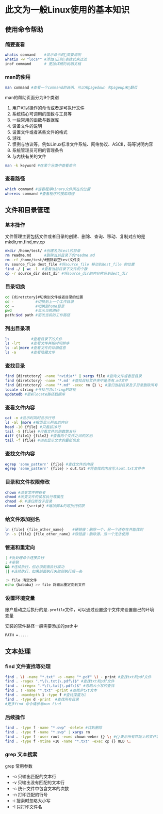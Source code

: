 # 此文为一般Linux使用的基本知识

## 使用命令帮助
### 简要查看
```sh
whatis command    #显示命令的简要说明
whatis -w "loca*" #添加正则表达式来过滤
inof command      # 更加详细的说明文档
```
### man的使用
```sh
man command #查看一个command的说明，可以用pagedown 和pageup来翻页
```
man的帮助页面分为9个类别

1. 用户可以操作的命令或者是可执行文件 
2. 系统核心可调用的函数与工具等
3. 一些常用的函数与数据库
4. 设备文件的说明
5. 设置文件或者某些文件的格式
6. 游戏
7. 惯例与协议等。例如Linux标准文件系统、网络协议、ASCⅡ，码等说明内容
8. 系统管理员可用的管理条令
9. 与内核有关的文件

```sh
man -k keyword #在某个分类中查看命令
```
### 查看路径
```sh
which command #查看程序binary文件所在的位置
whereis command #查看程序的搜索路径 
```

## 文件和目录管理
### 基本操作
文件管理主要包括文件或者目录的创建、删除、查询、移动、复制对应的是mkdir,rm,find,mv,cp

```sh
mkdir /home/test/ #创建名为test的目录
rm readme.md      #删除当前目录下的readme.md
rm -rf /home/test/#删除非空test文件夹
mv source_flie dest_file #将source_file 移动到dest_file 的位置
find ./ | wc -l  #查看当前目录下文件的个数
cp -r source_dir dest_dir #将source_dir的内容拷贝到dest_dir
```

### 目录切换

```sh
cd {diretctory}#切换到文件或者目录的位置
cd -          #切换到上一个工作目录
cd ~          #切换到home目录
pwd           #显示当前路径
path:$cd path #更改当前的工作路径
```

### 列出目录项

```sh
ls          #查看目录下的文件
ls -lrt     #查看文件并按时间排序
ls -al|more #查看文件的详细信息
ls -a       #查看隐藏文件
```

### 查找目录
```sh
find {diretctory} -name "nvidia*" | xargs file #查询文件或者是目录
find {diretctory} -name '*.md' #查找目标文件夹中是否有.md文件
find {diretctory} -name "*.md" -exec rm {} \; #递归当前目录及子目录删除所有.md文件
locate string #寻找包含string的路径
updatedb #更新locate路径数据库
```

### 查看文件内容
```sh
cat -n #显示时同时显示行号
ls -al |more #按页显示列表的内容
head -10 {file} #只看前10行
tail -5 {file} #只看文件的倒数第五行
diff {file1} {file2} #查看两个文件之间的区别
tail -f {file} #动态显示文本的最新信息
```

### 查找文件内容
```sh
egrep 'some_pattern' {file} #查找文件的内容
egrep 'some_pattern' {file} > out.txt #将查找的内容写入out.txt文件中
```
### 目录和文件权限修改
```sh
chown #改变文件拥有者
chmod #改变文件的读写执行等属性
chmod -R #递归修改子目录
chmod a+x {script} #增加脚本的可执行权限
```

### 给文件添加别名
```sh
ln {file} {file_other_name}    #硬链接：删除一个，另一个还存在并能找到
ln -s {file} {file_other_name} #软链接：删除源，另一个无法使用
```
### 管道和重定向

```sh
| #批处理命令连接执行
; #串联
&& #连续执行，但必须前面执行成功
|| #连续执行，如果前面执行失败则执行后一条

:> file 清空文件
echo {bababa} >> file 将输出重定向到文件
```

### 设置环境变量
账户启动之后执行的是`.profile`文件，可以通过设置这个文件来设置自己的环境变量

安装的软件路径一般需要添加的path中
```sh
PATH =.....
```

## 文本处理

### find 文件查找等处理
```sh
find . \( -name "*.txt" -o -name "*.pdf" \) - print #查找txt和pdf文件
find . -regex ".*\(\.txt|\.pdf\)$" #查找txt和pdf文件
find . -iregex ".*\(\.txt|\.pdf\)$" #忽略大小写的查找
find . ! -name "*.txt" -print #查找非txt文本
find . -maxdepth 1 -type f #查找深度为1
find . -type d -print  #查找所有目录
#更多find 命令请参考man find
```
### 后续操作
```sh
find . -type f -name "*.swp" -delete #找到删除
find . -type f -name "*.swp" | xargs rm
find . -type f -user root -exec chown weber {} \; #{}表示所有匹配上的文件名
find . -type f -mtime +10 -name "*.txt" -exec cp {} OLD \;
```

### grep 文本搜索
grep 常用参数
 * -o 只输出匹配的文本行
 * -v 只输出没有匹配的文本行
 * -c 统计文件中包含文本的次数
 * -n 打印匹配的行号
 * -i 搜索时忽略大小写
 * -I 只打印文件名

 

